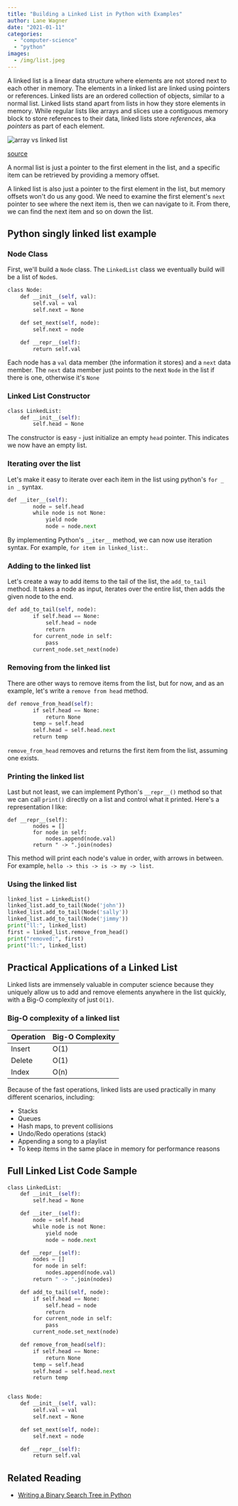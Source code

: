 ```yaml
---
title: "Building a Linked List in Python with Examples"
author: Lane Wagner
date: "2021-01-11"
categories: 
  - "computer-science"
  - "python"
images:
  - /img/list.jpeg
---
```


A linked list is a linear data structure where elements are not stored next to each other in memory. The elements in a linked list are linked using pointers or references. Linked lists are an ordered collection of objects, similar to a normal list. Linked lists stand apart from lists in how they store elements in memory. While regular lists like arrays and slices use a contiguous memory block to store references to their data, linked lists store _references_, aka _pointers_ as part of each element.

![array vs linked list](/img/difference-between-arrays-and-linked-list-1024x431.jpg)

[source](https://www.faceprep.in/data-structures/linked-list-vs-array/)

A normal list is just a pointer to the first element in the list, and a specific item can be retrieved by providing a memory offset.

A linked list is also just a pointer to the first element in the list, but memory offsets won't do us any good. We need to examine the first element's `next` pointer to see where the next item is, then we can navigate to it. From there, we can find the next item and so on down the list.

## Python singly linked list example

### Node Class

First, we'll build a `Node` class. The `LinkedList` class we eventually build will be a list of `Node`s.

```py
class Node:
    def __init__(self, val):
        self.val = val
        self.next = None

    def set_next(self, node):
        self.next = node

    def __repr__(self):
        return self.val
```

Each node has a `val` data member (the information it stores) and a `next` data member. The `next` data member just points to the next `Node` in the list if there is one, otherwise it's `None`

### Linked List Constructor

```py
class LinkedList:
    def __init__(self):
        self.head = None
```

The constructor is easy - just initialize an empty `head` pointer. This indicates we now have an empty list.

### Iterating over the list

Let's make it easy to iterate over each item in the list using python's `for _ in _` syntax.

```py
def __iter__(self):
        node = self.head
        while node is not None:
            yield node
            node = node.next
```

By implementing Python's `__iter__` method, we can now use iteration syntax. For example, `for item in linked_list:`.

### Adding to the linked list

Let's create a way to add items to the tail of the list, the `add_to_tail` method. It takes a node as input, iterates over the entire list, then adds the given node to the end.

```py
def add_to_tail(self, node):
        if self.head == None:
            self.head = node
            return
        for current_node in self:
            pass
        current_node.set_next(node)
```

### Removing from the linked list

There are other ways to remove items from the list, but for now, and as an example, let's write a `remove from head` method.

```py
def remove_from_head(self):
        if self.head == None:
            return None
        temp = self.head
        self.head = self.head.next
        return temp
```

`remove_from_head` removes and returns the first item from the list, assuming one exists.

### Printing the linked list

Last but not least, we can implement Python's `__repr__()` method so that we can call `print()` directly on a list and control what it printed. Here's a representation I like:

```
def __repr__(self):
        nodes = []
        for node in self:
            nodes.append(node.val)
        return " -> ".join(nodes)
```

This method will print each node's value in order, with arrows in between. For example, `hello -> this -> is -> my -> list`.

### Using the linked list

```py
linked_list = LinkedList()
linked_list.add_to_tail(Node('john'))
linked_list.add_to_tail(Node('sally'))
linked_list.add_to_tail(Node('jimmy'))
print("ll:", linked_list)
first = linked_list.remove_from_head()
print("removed:", first)
print("ll:", linked_list)
```

## Practical Applications of a Linked List

Linked lists are immensely valuable in computer science because they uniquely allow us to add and remove elements anywhere in the list quickly, with a Big-O complexity of just `O(1)`.

### Big-O complexity of a linked list

| Operation | Big-O Complexity |
| --------- | ---------------- |
| Insert    | O(1)             |
| Delete    | O(1)             |
| Index     | O(n)             |

Because of the fast operations, linked lists are used practically in many different scenarios, including:

- Stacks
- Queues
- Hash maps, to prevent collisions
- Undo/Redo operations (stack)
- Appending a song to a playlist
- To keep items in the same place in memory for performance reasons

## Full Linked List Code Sample

```py
class LinkedList:
    def __init__(self):
        self.head = None

    def __iter__(self):
        node = self.head
        while node is not None:
            yield node
            node = node.next

    def __repr__(self):
        nodes = []
        for node in self:
            nodes.append(node.val)
        return " -> ".join(nodes)

    def add_to_tail(self, node):
        if self.head == None:
            self.head = node
            return
        for current_node in self:
            pass
        current_node.set_next(node)

    def remove_from_head(self):
        if self.head == None:
            return None
        temp = self.head
        self.head = self.head.next
        return temp


class Node:
    def __init__(self, val):
        self.val = val
        self.next = None

    def set_next(self, node):
        self.next = node

    def __repr__(self):
        return self.val
```

## Related Reading

- [Writing a Binary Search Tree in Python](https://qvault.io/2021/01/12/binary-search-tree-in-python/)
